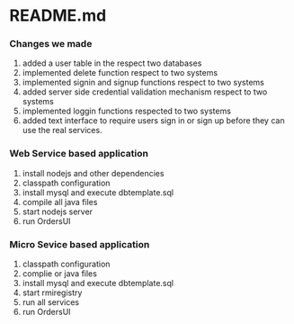 # README.md

### Changes we made
1. added a user table in the respect two databases
2. implemented delete function respect to two systems
3. implemented signin and signup functions respect to two systems
4. added server side credential validation mechanism respect to two systems
5. implemented loggin functions respected to two systems
6. added text interface to require users sign in or sign up before they can use the real services.

### Web Service based application
1. install nodejs and other dependencies
2. classpath configuration
3. install mysql and execute dbtemplate.sql
4. compile all java files
5. start nodejs server
6. run OrdersUI

### Micro Sevice based application

1. classpath configuration
2. complie or java files
3. install mysql and execute dbtemplate.sql
4. start rmiregistry
5. run all services
6. run OrdersUI
